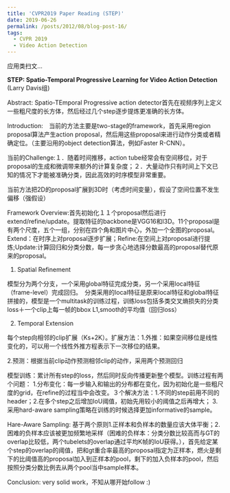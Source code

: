 ```yaml
---
title: 'CVPR2019 Paper Reading (STEP)'
date: 2019-06-26
permalink: /posts/2012/08/blog-post-16/
tags:
  - CVPR 2019
  - Video Action Detection
---
```


应用类扫文...

**STEP: Spatio-Temporal Progressive Learning for Video Action Detection** (Larry Davis组)

Abstract: Spatio-TEmporal Progressive action detector首先在视频序列上定义一些粗尺度的长方体，然后经过几个step逐步提炼更准确的长方体。

Introduction:　当前的方法主要是two-stage的framework，首先采用region proposal算法产生action proposal，然后用这些proposal来进行动作分类或者精确定位。（主要沿用的object detection算法，例如Faster R-CNN）。

当前的Challenge:１．随着时间推移，action tube经常会有空间移位，对于proposal的生成和微调带来额外的计算复杂度；２．大量动作只有时间上下文已知的情况下才能被准确分类，因此高效的时序模型非常重要。

当前方法把2D的proposal扩展到3D时（考虑时间变量），假设了空间位置不发生偏移（强假设）

Framework Overview:首先初始化１１个proposal然后进行extend/refine/update。提取特征的backbone是VGG16和I3D。11个proposal是有两个尺度，五个一组，分别在四个角和图片中心，外加一个全图的proposal。Extend：在时序上对proposal逐步扩展；Refine:在空间上对proposal进行提炼;Update:计算回归和分类分数，每一步贪心地选择分数最高的proposal替代原来的proposal。

1. Spatial Refinement

模型分为两个分支，一个采用global特征完成分类，另一个采用local特征（frame-level）完成回归。　分类采用的local特征是原来local特征和global特征拼接的，模型是一个multitask的训练过程，训练loss包括多类交叉熵损失的分类loss＋一个clip上每一帧的bbox L1,smooth的平均值（回归loss）

2. Temporal Extension

每个step向相邻的clip扩展（Ks+2K）。扩展方法：1.外推：如果空间移位是线性变化的，可以用一个线性外推方程表示下一次移位的结果。

2.预测：根据当前clip动作预测相邻clip的动作，采用两个预测回归

模型训练：累计所有step的loss，然后同时反向传播更新整个模型。训练过程有两个问题：
1.分布变化：每一步输入和输出的分布都在变化，因为初始化是一些粗尺度的grid，在refine的过程当中会改变。３个解决方法：1.不同的step前用不同的header；2.在多个step之后增加IoU阈值，初始先用较小的阈值之后再增大；
3.采用hard-aware sampling策略在训练的时候选择更加informative的sample。

Hare-Aware Sampling: 基于两个原则1.正样本和负样本的数量应该大体平衡；2.困难的负样本应该被更加频繁地采样（困难的负样本：分类分数比较高而与GT的overlap比较低，两个tubelets的overlap通过平均K帧的IoU获得。），首先给定某个step的overlap的阈值，把和gt重合率最高的proposal指定为正样本，燃火是剩下的比阈值高的proposal加入到正样本的pool，剩下的加入负样本的pool，然后按照分类分数比例去从两个pool当中sample样本。


Conclusion: very solid work，不知从哪开始follow :)

